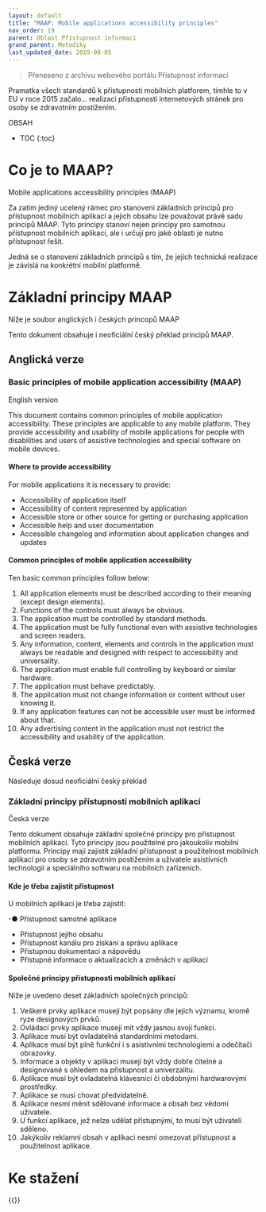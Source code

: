 ```yaml
---
layout: default
title: "MAAP: Mobile applications accessibility principles"
nav_order: 19
parent: Oblast Přístupnost informací
grand_parent: Metodiky
last_updated_date: 2019-08-05
---
```




> Přeneseno z archivu webového portálu Přístupnost informací

Pramatka všech standardů k přístupnosti mobilních platforem, tímhle to v EU v roce 2015 začalo...
realizaci přístupnosti internetových stránek pro osoby se zdravotním postižením. 

OBSAH

- TOC
{:toc}

# Co je to MAAP?


Mobile applications accessibility principles (MAAP)

Za zatím jediný ucelený rámec pro stanovení základních principů pro přístupnost mobilních aplikací a jejich obsahu lze považovat právě sadu principů MAAP. Tyto principy stanoví nejen principy pro samotnou přístupnost mobilních aplikací, ale i určují pro jaké oblasti je nutno přístupnost řešit.

Jedná se o stanovení základních principů s tím, že jejich technická realizace je závislá na konkrétní mobilní platformě.

# Základní principy MAAP

Níže je soubor anglických i českých princopů MAAP

Tento dokument obsahuje i neoficiální český překlad principů MAAP.

## Anglická verze

### Basic principles of mobile application accessibility (MAAP)

English version

This document contains common principles of mobile application accessibility. These principles are applicable to any mobile platform. They provide accessibility and usability of mobile applications for people with disabilities and users of assistive technologies and special software on mobile devices.

#### Where to provide accessibility

For mobile applications it is necessary to provide:

-	Accessibility of application itself
-	Accessibility of content represented by application
-	Accessible store or other source for getting or purchasing application
-	Accessible help and user documentation
-	Accessible changelog and information about application changes and updates

#### Common principles of mobile application accessibility

Ten basic common principles follow below:

1.	All application elements must be described according to their meaning (except design elements).
2.	Functions of the controls must always be obvious.
3.	The application must be controlled by standard methods.
4.	The application must be fully functional even with assistive technologies and screen readers.
5.	Any information, content, elements and controls in the application must always be readable and designed with respect to accessibility and universality.
6.	The application must enable full controlling by keyboard or similar hardware.
7.	The application must behave predictably.
8.	The application must not change information or content without user knowing it.
9.	If any application features can not be accessible user must be informed about that.
10.	Any advertising content in the application must not restrict the accessibility and usability of the application.

## Česká verze

Následuje dosud neoficiální český překlad

### Základní principy přístupnosti mobilních aplikací

Česká verze

Tento dokument obsahuje základní společné principy pro přístupnost mobilních aplikací. Tyto principy jsou použitelné pro jakoukoliv mobilní platformu. Principy mají zajistit základní přístupnost a použitelnost mobilních aplikací pro osoby se zdravotním postižením a uživatele asistivních technologií a speciálního softwaru na mobilních zařízeních.

#### Kde je třeba zajistit přístupnost

U mobilních aplikací je třeba zajistit:

-●	Přístupnost samotné aplikace
-	Přístupnost jejího obsahu
-	Přístupnost kanálu pro získání a správu aplikace
-	Přístupnou dokumentaci a nápovědu
-	Přístupné informace o aktualizacích a změnách v aplikaci

#### Společné principy přístupnosti mobilních aplikací

Níže je uvedeno deset základních společných principů:

1.	Veškeré prvky aplikace musejí být popsány dle jejich významu, kromě ryze designových prvků.
2.	Ovládací prvky aplikace musejí mít vždy jasnou svoji funkci.
3.	Aplikace musí být ovladatelná standardními metodami.
4.	Aplikace musí být plně funkční i s asistivními technologiemi a odečítači obrazovky.
5.	Informace a objekty v aplikaci musejí být vždy dobře čitelné a designované s ohledem na přístupnost a univerzalitu.
6.	Aplikace musí být ovladatelná klávesnicí či obdobnými hardwarovými prostředky.
7.	Aplikace se musí chovat předvídatelně.
8.	Aplikace nesmí měnit sdělované informace a obsah bez vědomí uživatele.
9.	U funkcí aplikace, jež nelze udělat přístupnými, to musí být uživateli sděleno.
10.	Jakýkoliv reklamní obsah v aplikaci nesmí omezovat přístupnost a použitelnost aplikace.

# Ke stažení

{{<dirlist slozka="/static/dokumenty/maap" popis="Dokumenty související s metodikou MAAP">}}
